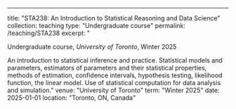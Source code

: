 ---
title: "STA238: An Introduction to Statistical Reasoning and Data Science"
collection: teaching
type: "Undergraduate course"
permalink: /teaching/STA238
excerpt: "<p>Undergraduate course, <i>University of Toronto</i>, Winter 2025 </p>

An introduction to statistical inference and practice. Statistical models and parameters, estimators of parameters and their statistical properties, methods of estimation, confidence intervals, hypothesis testing, likelihood function, the linear model. Use of statistical computation for data analysis and simulation."
venue: "University of Toronto"
term: "Winter 2025"
date: 2025-01-01
location: "Toronto, ON, Canada"

